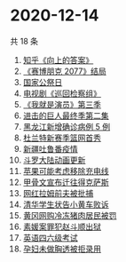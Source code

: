 # 2020-12-14

共 18 条

<!-- BEGIN -->
<!-- 最后更新时间 Mon Dec 14 2020 14:05:13 GMT+0800 (CST) -->
1. [知乎《向上的答案》](https://www.zhihu.com/search?q=越难越燃这十年)
1. [《赛博朋克 2077》结局](https://www.zhihu.com/search?q=2077结局)
1. [国家公祭日](https://www.zhihu.com/search?q=国家公祭日)
1. [电视剧《巡回检察组》](https://www.zhihu.com/search?q=巡回检察组)
1. [《我就是演员》第三季](https://www.zhihu.com/search?q=我就是演员)
1. [进击的巨人最终季第二集](https://www.zhihu.com/search?q=进击的巨人第四季)
1. [黑龙江新增确诊病例 5 例](https://www.zhihu.com/search?q=黑龙江疫情)
1. [杜兰特新赛季篮网首秀](https://www.zhihu.com/search?q=杜兰特)
1. [新疆吐鲁番疫情](https://www.zhihu.com/search?q=新疆疫情)
1. [斗罗大陆动画更新](https://www.zhihu.com/search?q=斗罗大陆动画)
1. [苹果可能考虑移除充电线](https://www.zhihu.com/search?q=苹果充电线)
1. [甲骨文宣布迁往得克萨斯](https://www.zhihu.com/search?q=甲骨文)
1. [网红拉姆前夫被批捕](https://www.zhihu.com/search?q=拉姆前夫)
1. [清华学生状告小黄车败诉](https://www.zhihu.com/search?q=清华学生告小黄车)
1. [黄冈网购冷冻猪肉居民被罚](https://www.zhihu.com/search?q=居民网购冷冻猪肉被罚)
1. [素媛案罪犯赵斗顺出狱](https://www.zhihu.com/search?q=素媛案罪犯)
1. [英语四六级考试](https://www.zhihu.com/search?q=四六级考试)
1. [孕妇未做胸透被拒录用](https://www.zhihu.com/search?q=孕妇应聘教师)
<!-- END -->
